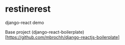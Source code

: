 # restinerest
django-react demo

Base project (django-react-boilerplate)[https://github.com/mbrochh/django-reactjs-boilerplate]
